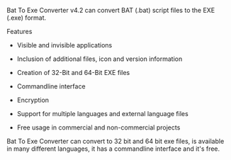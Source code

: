 Bat To Exe Converter v4.2 can convert BAT (.bat) script files to the EXE (.exe) format.

Features

- Visible and invisible applications

- Inclusion of additional files, icon and version information

- Creation of 32-Bit and 64-Bit EXE files

- Commandline interface

- Encryption

- Support for multiple languages and external language files

- Free usage in commercial and non-commercial projects

Bat To Exe Converter can convert to 32 bit and 64 bit exe files, is available in many different languages, it has a commandline interface and it's free.
